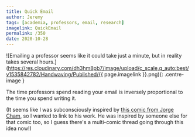 ```yaml
---
title: Quick Email
author: Jeremy
tags: [academia, professors, email, research]
imagelink: QuickEmail
permalink: /350
date: 2020-10-28
---
```


![Emailing a professor seems like it could take just a minute, but in reality takes several hours.](https://res.cloudinary.com/dh3hm8pb7/image/upload/c_scale,q_auto:best/v1535842782/Handwaving/Published/{{ page.imagelink }}.png){: .centre-image }

The time professors spend reading your email is inversely proportional to the time you spend writing it.

(It seems like I was subconsciously inspired by [this comic from Jorge Cham](http://phdcomics.com/comics/archive.php?comicid=1047), so I wanted to link to his work. He was inspired by someone else for that comic too, so I guess there's a multi-comic thread going through this idea now!)
